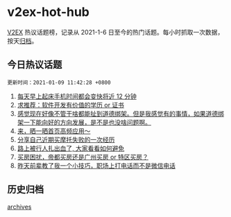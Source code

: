 # v2ex-hot-hub

[V2EX](https://www.v2ex.com/) 热议话题榜，记录从 2021-1-6 日至今的热门话题。每小时抓取一次数据，按天[归档](./archives)。

## 今日热议话题

`更新时间：2021-01-09 11:42:28 +0800`

1. [每天早上起床手机时间都会变快将近 12 分钟](https://www.v2ex.com/t/742996)
1. [求推荐：软件开发有价值的学历 or 证书](https://www.v2ex.com/t/743011)
1. [感觉现在好像不管干啥都能扯到道德绑架。但是我感觉有的事情，如果道德绑架一下能向好的方向发展，是不是也没啥问题啊。](https://www.v2ex.com/t/743036)
1. [来，晒一晒首页高频应用～](https://www.v2ex.com/t/743187)
1. [分享自己近期买摩托失败的一次经历](https://www.v2ex.com/t/743026)
1. [路上被行人扎出血了, 大家看看如何避免](https://www.v2ex.com/t/743185)
1. [买房困扰，帝都买房还是广州买房 or 特区买房？](https://www.v2ex.com/t/743142)
1. [昨天前辈教了我一个小技巧，职场上打电话而不是微信电话](https://www.v2ex.com/t/743241)

## 历史归档

[archives](./archives)
